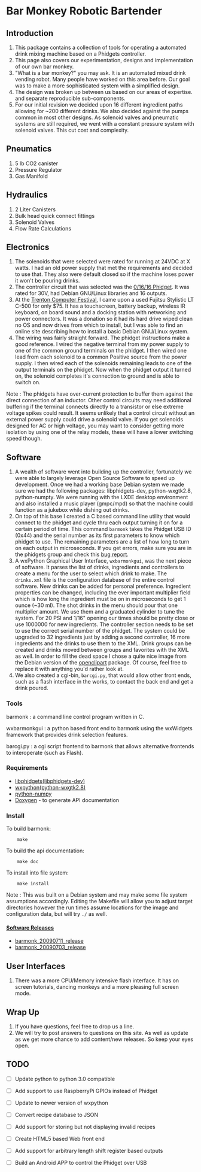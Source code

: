 Bar Monkey Robotic Bartender
============================

Introduction
------------
1. This package contains a collection of tools for operating a automated drink mixing machine based on a Phidgets controller.
2. This page also covers our experimentation, designs and implementation of our own bar monkey.
3. "What is a bar monkey?" you may ask. It is an automated mixed drink vending robot. Many people have worked on this area before. Our goal was to make a more sophisticated system with a simplified design.
4. The design was broken up between us based on our areas of expertise. and separate reproducible sub-components.
5. For our initial revision we decided upon 16 different ingredient paths allowing for ~200 different drinks. We also decided against the pumps common in most other designs. As solenoid valves and pneumatic systems are still required, we went with a constant pressure system with solenoid valves. This cut cost and complexity.

Pneumatics
----------
1. 5 lb CO2 canister
2. Pressure Regulator
3. Gas Manifold

Hydraulics
----------
1. 2 Liter Canisters
2. Bulk head quick connect fittings
3. Solenoid Valves
4. Flow Rate Calculations

Electronics
-----------
1. The solenoids that were selected were rated for running at 24VDC at X watts. I had an old power supply that met the requirements and decided to use that. They also were default closed so if the machine loses power it won't be pouring drinks.
2. The controller circuit that was selected was the [0/16/16 Phidget](http://www.phidgets.com/products.php?category=0&product_id=1012). It was rated for 30V, had Debian GNU/Linux libraries and 16 outputs.
3. At the [Trenton Computer Festival](https://tcf-nj.org/), I came upon a used Fujitsu Stylistic LT C-500 for only $75. It has a touchscreen, battery backup, wireless IR keyboard, on board sound and a docking station with networking and power connectors. It was a donation so it had its hard drive wiped clean no OS and now drives from which to install, but I was able to find an online site describing how to install a basic Debian GNU/Linux system.
4. The wiring was fairly straight forward. The phidget instructions make a good reference. I wired the negative terminal from my power supply to one of the common ground terminals on the phidget. I then wired one lead from each solenoid to a common Positive source from the power supply. I then wired each of the solenoids remaining leads to one of the output terminals on the phidget. Now when the phidget output it turned on, the solenoid completes it's connection to ground and is able to switch on.

Note
: The phidgets have over-current protection to buffer them against the direct connection of an inductor. Other control circuits may need additional buffering if the terminal connects directly to a transistor or else extreme voltage spikes could result. It seems unlikely that a control circuit without an external power supply could drive a solenoid valve. If you get solenoids designed for AC or high voltage, you may want to consider getting more isolation by using one of the relay models, these will have a lower switching speed though.

Software
--------
1. A wealth of software went into building up the controller, fortunately we were able to largely leverage Open Source Software to speed up development. Once we had a working base Debian system we made sure we had the following packages: libphidgets-dev, python-wxgtk2.8, python-numpty. We were running with the LXDE desktop environment and also installed a music player (gmpc/mpd) so that the machine could function as a jukebox while dishing out drinks.
2. On top of this base I created a C based command line utility that would connect to the phidget and cycle thru each output turning it on for a certain period of time. This command `barmonk` takes the Phidget USB ID (0x44) and the serial number as its first parameters to know which phidget to use. The remaining parameters are a list of how long to turn on each output in microseconds. If you get errors, make sure you are in the phidgets group and check this [bug report](https://bugs.debian.org/cgi-bin/bugreport.cgi?bug=338750).
3. A wxPython Graphical User Interface, `wxbarmonkgui`, was the next piece of software. It parses the list of drinks, ingredients and controllers to create a menu for the user to select which drink to make. The `drinks.xml` file is the configuration database of the entire control software. New drinks can be added for personal preference. Ingredient properties can be changed, including the ever important multiplier field which is how long the ingredient must be on in microseconds to get 1 ounce (~30 ml). The shot drinks in the menu should pour that one multiplier amount. We use them and a graduated cylinder to tune the system. For 20 PSI and 1/16" opening our times should be pretty close or use 1000000 for new ingredients. The controller section needs to be set to use the correct serial number of the phidget. The system could be upgraded to 32 ingredients just by adding a second controller, 16 more ingredients and the drinks to use them to the XML. Drink groups can be created and drinks moved between groups and favorites with the XML as well. In order to fill the dead space I chose a quite nice image from the Debian version of the [openclipart](https://openclipart.org/) package. Of course, feel free to replace it with anything you'd rather look at.
4. We also created a cgi-bin, `barcgi.py`, that would allow other front ends, such as a flash interface in the works, to contact the back end and get a drink poured.

### Tools

barmonk
: a command line control program written in C.

wxbarmonkgui
: a python based front end to barmonk using the wxWidgets framework that provides drink selection features.

barcgi.py
: a cgi script frontend to barmonk that allows alternative frontends to interoperate (such as Flash).


### Requirements
- [libphidgets(libphidgets-dev)](http://libphidgets.alioth.debian.org/)
- [wxpython(python-wxgtk2.8)](http://wxpython.org/what.php)
- [python-numpy](http://numpy.scipy.org/)
- [Doxygen](http://www.stack.nl/~dimitri/doxygen/index.html) - to generate API documentation

### Install

To build barmonk:
```
    make
```

To build the api documentation:
```
    make doc
```

To install into file system:
```
    make install
```

Note
: This was built on a Debian system and may make some file system assumptions accordingly. Editing the Makefile will allow you to adjust target directories however the run times assume locations for the image and configuration data, but will try `./` as well.

#### [Software Releases](https://github.com/tedkotz/barmonk/releases)
- [barmonk_20090711_release](https://github.com/tedkotz/barmonk/releases/tag/v1.0.1)
- [barmonk_20090703_release](https://github.com/tedkotz/barmonk/releases/tag/v1.0.0)

User Interfaces
---------------
1. There was a more CPU/Memory intensive flash interface. It has on screen tutorials, dancing monkeys and a more pleasing full screen mode.

Wrap Up
-------
1. If you have questions, feel free to drop us a line.
2. We will try to post answers to questions on this site. As well as update as we get more chance to add content/new releases. So keep your eyes open.

TODO
----

- [ ] Update python to python 3.0 compatible
- [ ] Add support to use RaspberryPi GPIOs instead of Phidget
- [ ] Update to newer version of wxpython
- [ ] Convert recipe database to JSON
- [ ] Add support for storing but not displaying invalid recipes
- [ ] Create HTML5 based Web front end
- [ ] Add support for arbitrary length shift register based outputs
- [ ] Build an Android APP to control the Phidget over USB

